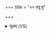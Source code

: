 +++
title = "०५ तदू षु"

+++
<details><summary>मूलम् (VS)</summary>

तदू॒ षु ते॑ म॒हत्पृ॑थुज्म॒न्नमः॑ क॒विः काव्ये॑ना कृणोमि। यत्स॒म्यञ्चा॑वभि॒यन्ता॑व॒भि क्षामत्रा॑ म॒ही रोध॑चक्रे वावृ॒धेते॑ ॥
</details>